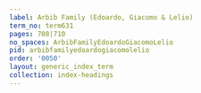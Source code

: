 ```yaml
---
label: Arbib Family (Edoardo, Giacomo & Lelio)
term_no: term631
pages: 708|710
no_spaces: ArbibFamilyEdoardoGiacomoLelio
pid: arbibfamilyedoardogiacomolelio
order: '0050'
layout: generic_index_term
collection: index-headings
---
```

